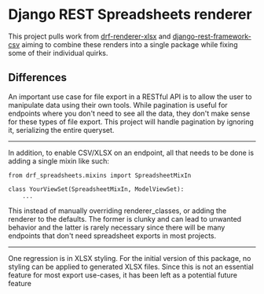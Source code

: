 # Django REST Spreadsheets renderer

This project pulls work from [drf-renderer-xlsx](https://github.com/wharton/drf-renderer-xlsx) and 
[django-rest-framework-csv](https://github.com/mjumbewu/django-rest-framework-csv) aiming to combine these renders into
a single package while fixing some of their individual quirks.

## Differences
An important use case for file export in a RESTful API is to allow the user to manipulate data using their own tools. 
While pagination is useful for endpoints where you don't need to see all the data, they don't make sense for these types
of file export. This project will handle pagination by ignoring it, serializing the entire queryset.

---

In addition, to enable CSV/XLSX on an endpoint, all that needs to be done is adding a single mixin like such:

```lang=py
from drf_spreadsheets.mixins import SpreadsheetMixIn

class YourViewSet(SpreadsheetMixIn, ModelViewSet):
    ...

```

This instead of manually overriding renderer_classes, or adding the renderer to the defaults. The former is clunky and 
can lead to unwanted behavior and the latter is rarely necessary since there will be many endpoints that don't need
spreadsheet exports in most projects.

---

One regression is in XLSX styling. For the initial version of this package, no styling can be applied to generated 
XLSX files. Since this is not an essential feature for most export use-cases, it has been left as a potential future feature

